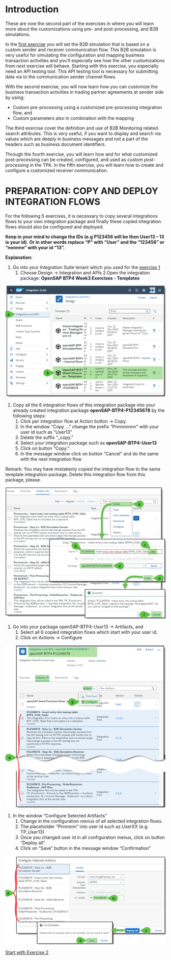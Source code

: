 # **Introduction**

These are now the second part of the exercises in where you will learn more about the customizations using pre- and post-processing, and B2B simulations. 

In the [first exercise](https://github.com/SAP-samples/integration-suite-b2b-exercises-basic/tree/main/exercises/Ex01) you will set the B2B simulation that is based on a custom sender and receiver communication flow. This B2B simulation is very useful for simulating the configuration and mapping business transaction activities and you’ll especially see how the other customizations from next exercise will behave. Starting with this exercise, you especially need an API testing tool. This API testing tool is necessary for submitting data via to the communication sender channel flows.

With the second exercise, you will now learn how you can customize the business transaction activities in trading partner agreements at sender side by using:

+ Custom pre-processing using a customized pre-processing integration flow, and
+ Custom parameters also in combination with the mapping

The third exercise cover the definition and use of B2B Monitoring related search attributes. This is very useful, if you want to display and search via values which are deeply in business messages and not a part of the headers such as business document identifiers.

Through the fourth exercise, you will learn how and for what customized post-processing can be created, configured, and used as custom post-processing in the TPA.
In the fifth exercise, you will learn how to create and configure a customized receiver communication.
 
# **PREPARATION: COPY AND DEPLOY INTEGRATION FLOWS**

For the following 5 exercises, it is necessary to copy several integrations flows to your own integration package and finally these copied integration flows should also be configured and deployed.

**Keep in your mind to change the IDs (e.g P123456 will be then User13 – 13 is your id). Or in other words replace “P” with “User” and the “123456” or “nnnnnn” with your id “13”.**


**Explanation:**

1. Go into your Integration Suite tenant which you used for the [exercise 1](https://github.com/SAP-samples/integration-suite-b2b-exercises-basic/tree/main/exercises/Ex01)
   1. Choose Design -> Integration and APIs
    2.Open the integration package: **OpenSAP BTP4 Week3 Exercises - Templates**

![image](assets/1.png)


1. Copy all the 6 integration flows of this integration package into your already created integration package **openSAP-BTP4-P12345678** by the following steps:
    1.	Click per integration flow at Action button -> Copy.
    2.	In the window “Copy …” change the prefix “Pnnnnnnnn” with your user id such as “User13” 
    3.	Delete the suffix “_copy.”
    4.	Select your integration package such as **openSAP-BTP4-User13**
    5.	Click on button “Copy.” 
    6.	In the message window click on button “Cancel” and do the same with the next integration flow

Remark: You may have mistakenly copied the integration flow to the same template integration package. Delete this integration flow from this package, please.

![image](assets/2.png)

1. Go into your package openSAP-BTP4-User13 -> Artifacts, and
    1.	Select all 6 copied integration flows which start with your user id.
    2.	Click on Actions -> Configure

![image](assets/3.png)

1. In the window “Configure Selected Artifacts”
    1.	Change in the configuration menus of all selected integration flows. 
    2.	The placeholder “Pnnnnnn” into user id such as UserXX (e.g. TP_User13)
    3.	Once you changed user id in all configuration menus, click on button “Deploy all”.
    4.	Click on “Save” button in the message window “Confirmation”

![image](assets/4.png)

[Start with Exercise 2](../Exercise%202/README.md)

